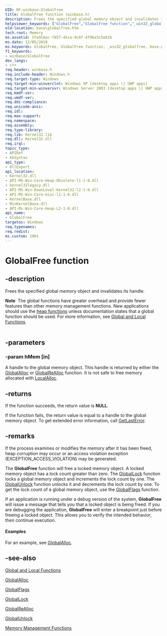 ```yaml
---
UID: NF:winbase.GlobalFree
title: GlobalFree function (winbase.h)
description: Frees the specified global memory object and invalidates its handle.helpviewer_keywords: ["GlobalFree","GlobalFree function","_win32_globalfree","base.globalfree","winbase/GlobalFree"]
old-location: base\globalfree.htm
tech.root: Memory
ms.assetid: 5fe910ac-f857-45ca-9c0f-4f9ba3c5e61b
ms.date: 12/05/2018
ms.keywords: GlobalFree, GlobalFree function, _win32_globalfree, base.globalfree, winbase/GlobalFree
f1_keywords:
- winbase/GlobalFree
dev_langs:
- c++
req.header: winbase.h
req.include-header: Windows.h
req.target-type: Windows
req.target-min-winverclnt: Windows XP [desktop apps \| UWP apps]
req.target-min-winversvr: Windows Server 2003 [desktop apps \| UWP apps]
req.kmdf-ver: 
req.umdf-ver: 
req.ddi-compliance: 
req.unicode-ansi: 
req.idl: 
req.max-support: 
req.namespace: 
req.assembly: 
req.type-library: 
req.lib: Kernel32.lib
req.dll: Kernel32.dll
req.irql: 
topic_type:
- APIRef
- kbSyntax
api_type:
- DllExport
api_location:
- Kernel32.dll
- API-MS-Win-Core-Heap-Obsolete-l1-1-0.dll
- kernel32legacy.dll
- API-MS-Win-DownLevel-Kernel32-l2-1-0.dll
- API-MS-Win-Core-misc-l1-1-0.dll
- KernelBase.dll
- MinKernelBase.dll
- API-Ms-Win-Core-Heap-L2-1-0.dll
api_name:
- GlobalFree
targetos: Windows
req.typenames: 
req.redist: 
ms.custom: 19H1
---
```


# GlobalFree function


## -description


Frees the specified global memory object and invalidates its handle.
<div class="alert"><b>Note</b>  The global functions have greater overhead and provide fewer features than other memory management functions. New applications should use the <a href="https://docs.microsoft.com/windows/desktop/Memory/heap-functions">heap functions</a> unless documentation states that a global function should be used. For more information, see <a href="https://docs.microsoft.com/windows/desktop/Memory/global-and-local-functions">Global and Local Functions</a>.
</div><div> </div>

## -parameters




### -param hMem [in]

A handle to the global memory object. This handle is returned by either the 
<a href="https://docs.microsoft.com/windows/desktop/api/winbase/nf-winbase-globalalloc">GlobalAlloc</a> or 
<a href="https://docs.microsoft.com/windows/desktop/api/winbase/nf-winbase-globalrealloc">GlobalReAlloc</a> function. It is not safe to free memory allocated with <a href="https://docs.microsoft.com/windows/desktop/api/winbase/nf-winbase-localalloc">LocalAlloc</a>.


## -returns



If the function succeeds, the return value is <b>NULL</b>.

If the function fails, the return value is equal to a handle to the global memory object. To get extended error information, call 
<a href="https://docs.microsoft.com/windows/desktop/api/errhandlingapi/nf-errhandlingapi-getlasterror">GetLastError</a>.




## -remarks



If the process examines or modifies the memory after it has been freed, heap corruption may occur or an access violation exception (EXCEPTION_ACCESS_VIOLATION) may be generated.

The 
<b>GlobalFree</b> function will free a locked memory object. A locked memory object has a lock count greater than zero. The 
<a href="https://docs.microsoft.com/windows/desktop/api/winbase/nf-winbase-globallock">GlobalLock</a> function locks a global memory object and increments the lock count by one. The 
<a href="https://docs.microsoft.com/windows/desktop/api/winbase/nf-winbase-globalunlock">GlobalUnlock</a> function unlocks it and decrements the lock count by one. To get the lock count of a global memory object, use the 
<a href="https://docs.microsoft.com/windows/desktop/api/winbase/nf-winbase-globalflags">GlobalFlags</a> function.

If an application is running under a debug version of the system, 
<b>GlobalFree</b> will issue a message that tells you that a locked object is being freed. If you are debugging the application, 
<b>GlobalFree</b> will enter a breakpoint just before freeing a locked object. This allows you to verify the intended behavior, then continue execution.


#### Examples

For an example, see 
<a href="https://docs.microsoft.com/windows/desktop/api/winbase/nf-winbase-globalalloc">GlobalAlloc</a>.

<div class="code"></div>



## -see-also




<a href="https://docs.microsoft.com/windows/desktop/Memory/global-and-local-functions">Global and Local Functions</a>



<a href="https://docs.microsoft.com/windows/desktop/api/winbase/nf-winbase-globalalloc">GlobalAlloc</a>



<a href="https://docs.microsoft.com/windows/desktop/api/winbase/nf-winbase-globalflags">GlobalFlags</a>



<a href="https://docs.microsoft.com/windows/desktop/api/winbase/nf-winbase-globallock">GlobalLock</a>



<a href="https://docs.microsoft.com/windows/desktop/api/winbase/nf-winbase-globalrealloc">GlobalReAlloc</a>



<a href="https://docs.microsoft.com/windows/desktop/api/winbase/nf-winbase-globalunlock">GlobalUnlock</a>



<a href="https://docs.microsoft.com/windows/desktop/Memory/memory-management-functions">Memory
		  Management Functions</a>
 

 

